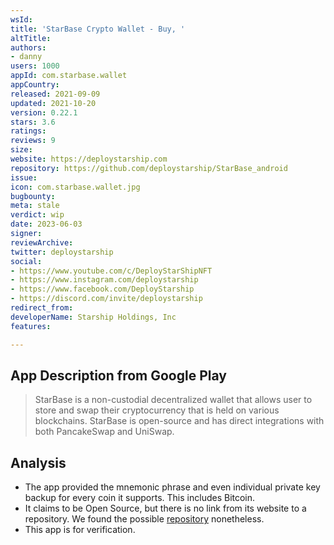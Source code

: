 ```yaml
---
wsId: 
title: 'StarBase Crypto Wallet - Buy, '
altTitle: 
authors:
- danny
users: 1000
appId: com.starbase.wallet
appCountry: 
released: 2021-09-09
updated: 2021-10-20
version: 0.22.1
stars: 3.6
ratings: 
reviews: 9
size: 
website: https://deploystarship.com
repository: https://github.com/deploystarship/StarBase_android
issue: 
icon: com.starbase.wallet.jpg
bugbounty: 
meta: stale
verdict: wip
date: 2023-06-03
signer: 
reviewArchive: 
twitter: deploystarship
social:
- https://www.youtube.com/c/DeployStarShipNFT
- https://www.instagram.com/deploystarship
- https://www.facebook.com/DeployStarship
- https://discord.com/invite/deploystarship  
redirect_from: 
developerName: Starship Holdings, Inc
features: 

---
```


## App Description from Google Play 

> StarBase is a non-custodial decentralized wallet that allows user to store and swap their cryptocurrency that is held on various blockchains. StarBase is open-source and has direct integrations with both PancakeSwap and UniSwap.

## Analysis 

- The app provided the mnemonic phrase and even individual private key backup for every coin it supports. This includes Bitcoin. 
- It claims to be Open Source, but there is no link from its website to a repository. We found the possible [repository](https://github.com/deploystarship/StarBase_android) nonetheless.
- This app is for verification.

